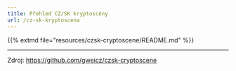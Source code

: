 ```yaml
---
title: Přehled CZ/SK kryptoscény
url: /cz-sk-kryptoscena
---
```


{{% extmd file="resources/czsk-cryptoscene/README.md" %}}

---

Zdroj: <https://github.com/gweicz/czsk-cryptoscene>